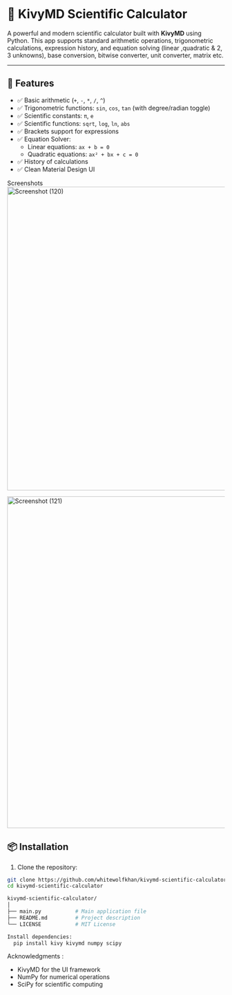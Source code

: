 # 🔢 KivyMD Scientific Calculator

A powerful and modern scientific calculator built with **KivyMD** using Python. This app supports standard arithmetic operations, trigonometric calculations, expression history, and equation solving (linear ,quadratic & 2, 3 unknowns), base conversion, bitwise converter, unit converter, matrix etc.

---

## 🚀 Features

- ✅ Basic arithmetic (`+`, `-`, `*`, `/`, `^`)
- ✅ Trigonometric functions: `sin`, `cos`, `tan` (with degree/radian toggle)
- ✅ Scientific constants: `π`, `e`
- ✅ Scientific functions: `sqrt`, `log`, `ln`, `abs`
- ✅ Brackets support for expressions
- ✅ Equation Solver:
  - Linear equations: `ax + b = 0`
  - Quadratic equations: `ax² + bx + c = 0`
- ✅ History of calculations
- ✅ Clean Material Design UI


Screenshots
<img width="1123" height="703" alt="Screenshot (120)" src="https://github.com/user-attachments/assets/602ec826-9946-4ecd-a094-0e232c82daa2" />

<img width="1366" height="768" alt="Screenshot (121)" src="https://github.com/user-attachments/assets/6f78ad66-6a5d-426a-ae3e-d124ce244f3b" />





## 📦 Installation

1. Clone the repository:
```bash
git clone https://github.com/whitewolfkhan/kivymd-scientific-calculator.git
cd kivymd-scientific-calculator

kivymd-scientific-calculator/
│
├── main.py           # Main application file
├── README.md         # Project description
└── LICENSE           # MIT License

Install dependencies:
  pip install kivy kivymd numpy scipy
```

Acknowledgments : 
- KivyMD for the UI framework
- NumPy for numerical operations
- SciPy for scientific computing
